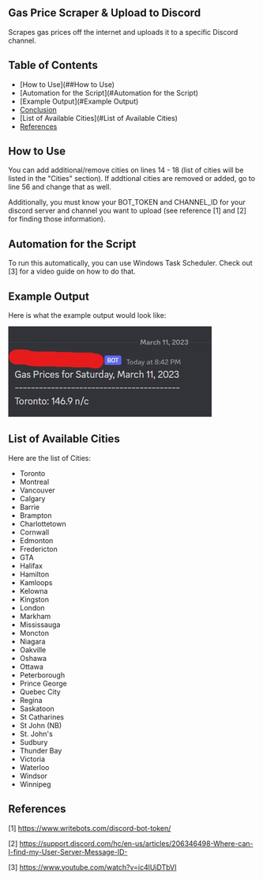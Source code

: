 ## Gas Price Scraper & Upload to Discord
Scrapes gas prices off the internet and uploads it to a specific Discord channel.
## Table of Contents
- [How to Use](##How to Use)
- [Automation for the Script](#Automation for the Script)
- [Example Output](#Example Output)
- [Conclusion](#conclusion)
- [List of Available Cities](#List of Available Cities)
- [References](#References)

## How to Use
You can add additional/remove cities on lines 14 - 18 (list of cities will be listed in the "Cities" section). If addtional cities are removed or added, go to line 56 and change that as well.

Additionally, you must know your BOT_TOKEN and CHANNEL_ID for your discord server and channel you want to upload (see reference [1] and [2] for finding those information).
## Automation for the Script
To run this automatically, you can use Windows Task Scheduler. Check out [3] for a video guide on how to do that.
## Example Output

Here is what the example output would look like:

![My Image](images/git_image1.jpg)
## List of Available Cities

Here are the list of Cities:

- Toronto
- Montreal
- Vancouver
- Calgary
- Barrie
- Brampton
- Charlottetown
- Cornwall
- Edmonton
- Fredericton
- GTA
- Halifax
- Hamilton
- Kamloops
- Kelowna
- Kingston
- London
- Markham
- Mississauga
- Moncton
- Niagara
- Oakville
- Oshawa
- Ottawa
- Peterborough
- Prince George
- Quebec City
- Regina
- Saskatoon
- St Catharines
- St John (NB)
- St. John's
- Sudbury
- Thunder Bay
- Victoria
- Waterloo
- Windsor
- Winnipeg
## References

[1] https://www.writebots.com/discord-bot-token/

[2] https://support.discord.com/hc/en-us/articles/206346498-Where-can-I-find-my-User-Server-Message-ID-

[3] https://www.youtube.com/watch?v=ic4lUiDTbVI
